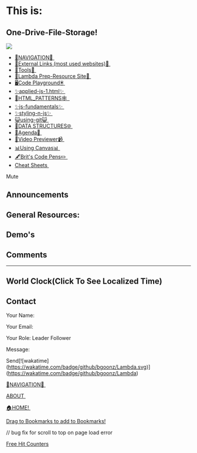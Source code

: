 This is: <span class="txt-rotate" data-period="2000" data-rotate="[ &quot; Lambda Student Resources&quot;, &quot;created by Bryan Guner&quot; ]"></span>
========================================================================================================================================================

One-Drive-File-Storage!
-----------------------

<img src="./giphy.gif" class="loading-overlay-img" />

  
  

-   [🧭NAVIGATION🧭 ](./directory.html)
-   [🧭External Links (most used websites)🧭 ](.link.html)
-   [🧰Tools🔨 ](./7-assets/web-dev-utils/lambda-prep/directory.html)
-   [📖Lambda Prep-Resource Site📗 ](https://lambda-prep.netlify.app/)
-   [🖥️Code Playground🖲️ ](.RESOURCES.html)
-   [✨applied-js-1.html✨ ](./WEEKS/wk1/0-notes/d2/applied-js-1.html)
-   [🧱HTML\_PATTERNS🕸️  ](./WEEKS/wk1/0-notes/d2/HTML_PATTERNS)
-   [✨js-fundamentals✨ ](./WEEKS/wk1/0-notes/d2/js-fundamentals.html)
-   [✨styling-n-js✨ ](./WEEKS/wk1/0-notes/d2/styling-n-js.html)
-   [😺using-git😺 ](./WEEKS/wk1/0-notes/d2/using-git.html)
-   [🎄DATA STRUCTURES🌐 ](https://trusting-dijkstra-4d3b17.netlify.app/)
-   [📗Agenda📗 ](WEEKS\wk1\2-resources\agenda.html)
-   [📼Video Previewer📹 ](WEEKS\wk1\2-resources\agenda.html)
-   [📊Using Canvas📊 ](about\Using_Canvas.html)
-   [🖋️Brit's Code Pens✏️ ](about\Using_Canvas.html)
-   [Cheat Sheets ](2-resources/__CHEAT-SHEETS/right.html)

  

Mute

Announcements
-------------

  
  

General Resources:
------------------

  

Demo's
------

  

  

Comments
--------

------------------------------------------------------------------------

World Clock(Click To See Localized Time)
----------------------------------------

Contact
-------

Your Name:

Your Email:

Your Role: Leader Follower

Message:

Send\[!\[wakatime\](https://wakatime.com/badge/github/bgoonz/Lambda.svg)\](https://wakatime.com/badge/github/bgoonz/Lambda)

[🧭NAVIGATION🧭 ![]()](./WEEKS/wk1/0-notes/d2/directory.html)

[ABOUT ![]()](https://portfolio42.netlify.app/)

[🏠HOME! ![]()](https://lambda-w-1-notes.netlify.app/)

<a href="javascript:(function()%7Bf=&#39;https://www.addtoany.com/share#url=&#39;+encodeURIComponent(window.location.href)+&#39;&amp;title=&#39;+encodeURIComponent(document.title);a=function()%7Bif(!window.open(f,&#39;addtoany&#39;,&#39;width=800,height=600,toolbar=yes,location=yes,directories=yes,status=yes,menubar=yes,scrollbars=yes,resizable=yes&#39;))location.href=f+&#39;jump=yes&#39;%7D;if(/Firefox/.test(navigator.userAgent))%7BsetTimeout(a,0)%7Delse%7Ba()%7D%7D)()" class="bookmarklet_button" title="AddToAny">Drag to Bookmarks to add to Bookmarks!</a>

// bug fix for scroll to top on page load error

[Free Hit Counters](https://free-hit-counters.net/)
